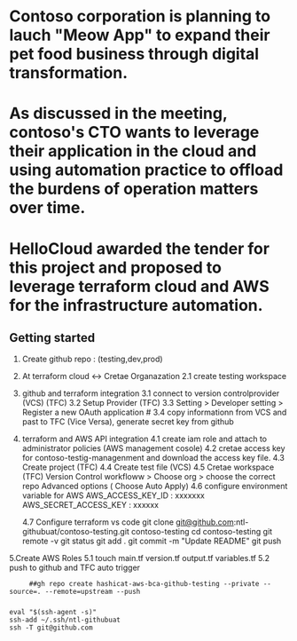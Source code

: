 # Contoso corporation is planning to lauch "Meow App" to expand their pet food business through digital transformation.
# As discussed in the meeting, contoso's CTO wants to leverage their application in the cloud and using automation practice to offload the burdens of operation matters over time.
# HelloCloud awarded the tender for this project and proposed to leverage terraform cloud and AWS for the infrastructure automation.

## Getting started
1. Create github repo : (testing,dev,prod)
2. At terraform cloud <->  Cretae Organazation
    2.1 create testing workspace                   

3. github and terraform integration
    3.1 connect to version controlprovider (VCS) (TFC)
    3.2 Setup Provider (TFC)
    3.3 Setting > Developer setting > Register a new OAuth application #
    3.4 copy informationn from VCS and past to TFC (Vice Versa), generate secret key from github

4. terraform and AWS API integration
    4.1 create iam role and attach to administrator policies (AWS management cosole)
    4.2 cretae access key for contoso-testig-managenment and download the access key file.
    4.3 Create project (TFC)
    4.4 Create test file (VCS)
    4.5 Cretae workspace (TFC)
        Version Control workfloww > Choose org > choose the correct repo Advanced options ( Choose Auto Apply)
    4.6 configure environment variable for AWS
        AWS_ACCESS_KEY_ID : xxxxxxx
        AWS_SECRET_ACCESS_KEY : xxxxxx

    4.7 Configure terraform vs code
         git clone git@github.com:ntl-githubuat/contoso-testing.git contoso-testing
         cd contoso-testing
         git remote -v
         git status
         git add .
         git commit -m "Update README"
         git push

5.Create AWS Roles
    5.1 touch main.tf version.tf output.tf variables.tf
    5.2 push to github and TFC auto trigger
    


         ##gh repo create hashicat-aws-bca-github-testing --private --source=. --remote=upstream --push

         
###
    eval "$(ssh-agent -s)"
    ssh-add ~/.ssh/ntl-githubuat
    ssh -T git@github.com